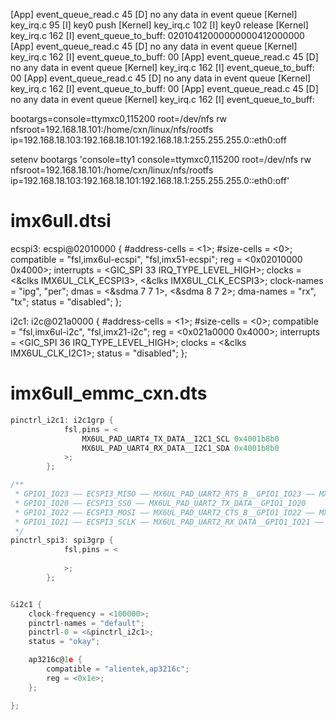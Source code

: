 [App]     event_queue_read.c      45 [D] no any data in event queue
[Kernel]  key_irq.c       95 [I] key0 push
[Kernel]  key_irq.c      102 [I] key0 release
[Kernel]  key_irq.c      162 [I] event_queue_to_buff:
02010412000000000412000000
[App]     event_queue_read.c      45 [D] no any data in event queue
[Kernel]  key_irq.c      162 [I] event_queue_to_buff:
00
[App]     event_queue_read.c      45 [D] no any data in event queue
[Kernel]  key_irq.c      162 [I] event_queue_to_buff:
00
[App]     event_queue_read.c      45 [D] no any data in event queue
[Kernel]  key_irq.c      162 [I] event_queue_to_buff:
00
[App]     event_queue_read.c      45 [D] no any data in event queue
[Kernel]  key_irq.c      162 [I] event_queue_to_buff:


bootargs=console=ttymxc0,115200  root=/dev/nfs rw nfsroot=192.168.18.101:/home/cxn/linux/nfs/rootfs ip=192.168.18.103:192.168.18.101:192.168.18.1:255.255.255.0::eth0:off

setenv bootargs 'console=tty1 console=ttymxc0,115200 root=/dev/nfs rw nfsroot=192.168.18.101:/home/cxn/linux/nfs/rootfs ip=192.168.18.103:192.168.18.101:192.168.18.1:255.255.255.0::eth0:off'

# imx6ull.dtsi
ecspi3: ecspi@02010000 {
	#address-cells = <1>;
	#size-cells = <0>;
	compatible = "fsl,imx6ul-ecspi", "fsl,imx51-ecspi";
	reg = <0x02010000 0x4000>;
	interrupts = <GIC_SPI 33 IRQ_TYPE_LEVEL_HIGH>;
	clocks = <&clks IMX6UL_CLK_ECSPI3>,
		 <&clks IMX6UL_CLK_ECSPI3>;
	clock-names = "ipg", "per";
	dmas = <&sdma 7 7 1>, <&sdma 8 7 2>;
	dma-names = "rx", "tx";
	status = "disabled";
};

i2c1: i2c@021a0000 {
    #address-cells = <1>;
    #size-cells = <0>;
    compatible = "fsl,imx6ul-i2c", "fsl,imx21-i2c";
    reg = <0x021a0000 0x4000>;
    interrupts = <GIC_SPI 36 IRQ_TYPE_LEVEL_HIGH>;
    clocks = <&clks IMX6UL_CLK_I2C1>;
    status = "disabled";
};

# imx6ull_emmc_cxn.dts
```C
pinctrl_i2c1: i2c1grp {
			fsl,pins = <
				MX6UL_PAD_UART4_TX_DATA__I2C1_SCL 0x4001b8b0
				MX6UL_PAD_UART4_RX_DATA__I2C1_SDA 0x4001b8b0
			>;
		};

/**
 * GPIO1_IO23 —— ECSPI3_MISO —— MX6UL_PAD_UART2_RTS_B__GPIO1_IO23 —— MX6UL_PAD_UART2_RTS_B__ECSPI3_MISO
 * GPIO1_IO20 —— ECSPI3_SS0 —— MX6UL_PAD_UART2_TX_DATA__GPIO1_IO20
 * GPIO1_IO22 —— ECSPI3_MOSI —— MX6UL_PAD_UART2_CTS_B__GPIO1_IO22 —— MX6UL_PAD_UART2_CTS_B__ECSPI3_MOSI
 * GPIO1_IO21 —— ECSPI3_SCLK —— MX6UL_PAD_UART2_RX_DATA__GPIO1_IO21 —— MX6UL_PAD_UART2_RX_DATA__ECSPI3_SCLK
 */
pinctrl_spi3: spi3grp {
			fsl,pins = <
				
			>;
		};


&i2c1 {
	clock-frequency = <100000>;
	pinctrl-names = "default";
	pinctrl-0 = <&pinctrl_i2c1>;
	status = "okay";

	ap3216c@1e {
		compatible = "alientek,ap3216c";
		reg = <0x1e>;
	};

};
```
